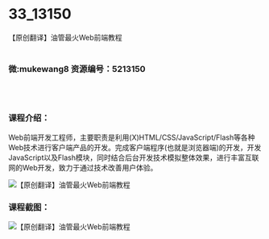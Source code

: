 # 33_13150
【原创翻译】油管最火Web前端教程
<br/></br>
<h3>微:mukewang8 资源编号：5213150</h3>
<br/></br>
<h3>课程介绍：</h3>
<p>Web前端开发工程师，主要职责是利用(X)HTML/CSS/JavaScript/Flash等各种Web技术进行客户端产品的开发。完成客户端程序(也就是浏览器端)的开发，开发JavaScript以及Flash模块，同时结合后台开发技术模拟整体效果，进行丰富互联网的Web开发，致力于通过技术改善用户体验。</p>
<p><img src="https://www.ko996.com/wp-content/uploads/img/2020/05/2-98-300x177.png" alt="【原创翻译】油管最火Web前端教程"></p>
<div class="info-desc">
<h3>课程截图：</h3>
<p><img src="https://www.ko996.com/wp-content/uploads/img/2020/05/1-106.png" alt="【原创翻译】油管最火Web前端教程"></p>


			
</div>
